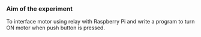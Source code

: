 ### Aim of the experiment

To interface motor using relay with Raspberry Pi and write a program to turn ON motor when push button is pressed.

